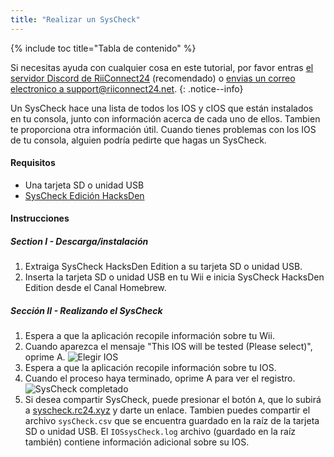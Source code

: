 ```yaml
---
title: "Realizar un SysCheck"
---
```


{% include toc title="Tabla de contenido" %}

Si necesitas ayuda con cualquier cosa en este tutorial, por favor entras [el servidor Discord de RiiConnect24](https://discord.gg/rc24) (recomendado) o [envias un correo electronico a support@riiconnect24.net](mailto:support@riiconnect24.net).
{: .notice--info}

Un SysCheck hace una lista de todos los IOS y cIOS que están instalados en tu consola, junto con información acerca de cada uno de ellos. Tambien te proporciona otra información útil. Cuando tienes problemas con los IOS de tu consola, alguien podría pedirte que hagas un SysCheck.

#### Requisitos

* Una tarjeta SD o unidad USB
* [SysCheck Edición HacksDen](https://hbb1.oscwii.org/hbb/SysCheckHDE/SysCheckHDE.zip)

#### Instrucciones
##### Section I - Descarga/instalación

1. Extraiga SysCheck HacksDen Edition a su tarjeta SD o unidad USB.
2. Inserta la tarjeta SD o unidad USB en tu Wii e inicia SysCheck HacksDen Edition desde el Canal Homebrew.

##### Sección II - Realizando el SysCheck

1. Espera a que la aplicación recopile información sobre tu Wii.
2. Cuando aparezca el mensaje "This IOS will be tested (Please select)", oprime A. ![Elegir IOS](/images/SysCheck/1.png)
3. Espera a que la aplicación recopile información sobre tu IOS.
4. Cuando el proceso haya terminado, oprime A para ver el registro. ![SysCheck completado](/images/SysCheck/2.png)
5. Si desea compartir SysCheck, puede presionar el botón `A`, que lo subirá a [syscheck.rc24.xyz](https://syscheck.rc24.xyz/) y darte un enlace. Tambien puedes compartir el archivo `sysCheck.csv` que se encuentra guardado en la raíz de la tarjeta SD o unidad USB. El `IOSsysCheck.log` archivo (guardado en la raíz también) contiene información adicional sobre su IOS.
